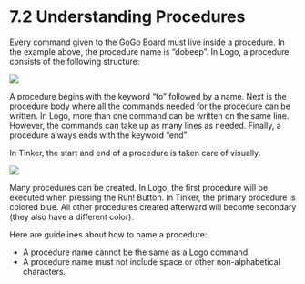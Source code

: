 # 7.2 Understanding Procedures

Every command given to the GoGo Board must live inside a procedure. In the example above, the procedure name is “dobeep”. In Logo, a procedure consists of the following structure:

![](https://lh4.googleusercontent.com/pyLGCZ6GWt-F7hyVxteXWGMuawipVzJQKysb0xHUG9uTervPzEfwn8EclbQ7TTvY-uIRh0CgJen2-MpJYsG5CnKLVtl6wqaJQ7Pk2nOWDE7PMQG_aTcpBrjKBYJJOse-2xAVcpkg)

A procedure begins with the keyword “to” followed by a name. Next is the procedure body where all the commands needed for the procedure can be written. In Logo, more than one command can be written on the same line. However, the commands can take up as many lines as needed. Finally, a procedure always ends with the keyword “end”

In Tinker, the start and end of a procedure is taken care of visually.

![](https://lh4.googleusercontent.com/xSKQSvxM8i3z7DgQIsE0mrGvXL4aHR084yxnQJyw6qMmdE4cZwpkQ40vx1iphTbNOVh4HpUZ3POeuLknTdb88x5FTayDtHcMryk1lq0jGCm7qmppjvevzFFMgn1I7ofE8Atp10ab)

Many procedures can be created. In Logo, the first procedure will be executed when pressing the Run! Button. In Tinker, the primary procedure is colored blue. All other procedures created afterward will become secondary \(they also have a different color\).

Here are guidelines about how to name a procedure:

* A procedure name cannot be the same as a Logo command.
* A procedure name must not include space or other non-alphabetical characters.

